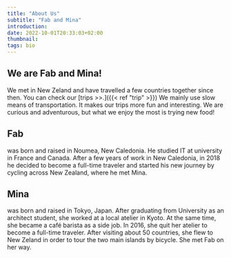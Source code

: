 ```yaml
---
title: "About Us"
subtitle: "Fab and Mina"
introduction: 
date: 2022-10-01T20:33:03+02:00
thumbnail:
tags: bio
---
```

## We are Fab and Mina!
We met in New Zeland and have travelled a few countries together since then. 
You can check our [trips >>.]({{< ref "trip" >}})
We mainly use slow means of transportation. It makes our trips more fun and interesting.
We are curious and adventurous, but what we enjoy the most is trying new food!

## Fab 
was born and raised in Noumea, New Caledonia. 
He studied IT at university in France and Canada.
After a few years of work in New Caledonia, in 2018 he decided to become a full-time traveler and started his new journey by cycling across New Zealand, where he met Mina.

## Mina 
was born and raised in Tokyo, Japan.
After graduating from University as an architect student, she worked at a local atelier in Kyoto. At the same time, she became a café barista as a side job.
In 2016, she quit her atelier to become a full-time traveler. After visiting about 50 countries, she flew to New Zeland in order to tour the two main islands by bicycle. She met Fab on her way.